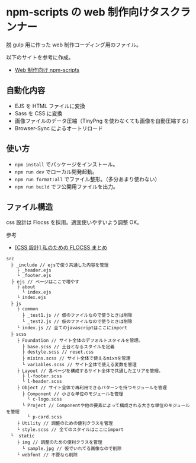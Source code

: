 # npm-scripts の web 制作向けタスクランナー

脱 gulp 用に作った web 制作コーディング用のファイル。

以下のサイトを参考に作成。

-   [Web 制作向け npm-scripts](https://qiita.com/takeshisakuma/items/dbbb1c465099e6e4dd2e#152-javascript%E3%82%92%E7%9B%B4%E6%8E%A5%E8%A8%98%E8%BF%B0%E3%81%99%E3%82%8B%E5%A0%B4%E5%90%88)

## 自動化内容

-   EJS を HTML ファイルに変換
-   Sass を CSS に変換
-   画像ファイルのデータ圧縮（TinyPng を使わなくても画像を自動圧縮する）
-   Browser-Sync によるオートリロード

## 使い方

-   `npm install` でパッケージをインストール。
-   `npm run dev` でローカル開発起動。
-   `npm run format:all` でファイル整形。（多分あまり使わない）
-   `npm run build` でフ公開用ファイルを出力。

## ファイル構造

css 設計は Flocss を採用。適宜使いやすいよう調整 OK。

参考

-   [[CSS 設計] 私のための FLOCSS まとめ](https://qiita.com/super-mana-chan/items/644c6827be954c8db2c0)

```
src
　├ _include // ejsで使う共通した内容を管理
    ├ _header.ejs
    └ _footer.ejs
  ├ ejs // ページはここで増やす
    ├ about
      └ index.ejs
    └ index.ejs
　├ js
    ├ common
      ├ _test1.js // 仮のファイルなので使うときは削除
      └ _test2.js // 仮のファイルなので使うときは削除
    └ index.js // 全てのjavascriptはここにimport
　├ scss
    ├ Foundation // サイト全体のデフォルトスタイルを管理。
      ├ base.scss // 土台となるスタイルを定義
      ├ destyle.scss // reset.css
      ├ mixins.scss // サイト全体で使えるmixnを管理
      └ variables.scss // サイト全体で使える変数を管理
    ├ Layout // 各ページを構成するサイト全体で共通したエリアを管理。
      ├ l-footer.scss
      └ l-header.scss
    ├ Object // サイト全体で再利用できるパターンを持つモジュールを管理
      ├ Component // 小さな単位のモジュールを管理
        └ c-logo.scss
      └ Project // Componentや他の要素によって構成される大きな単位のモジュールを管理
        └ p-card.scss
    ├ Utility // 調整のための便利クラスを管理
    └ style.scss // 全てのスタイルはここにimport
　└  static
    ├ img // 調整のための便利クラスを管理
      └ sample.jpg // 仮でいれてる画像なので削除
    └ webfont // 不要なら削除
```
